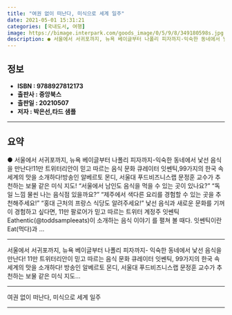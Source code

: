 ```yaml
---
title: "여권 없이 떠난다, 미식으로 세계 일주"
date: 2021-05-01 15:31:21
categories: [국내도서, 여행]
image: https://bimage.interpark.com/goods_image/0/5/9/8/349180598s.jpg
description: ● 서울에서 서귀포까지, 뉴욕 베이글부터 나폴리 피자까지-익숙한 동네에서 낯선 음식을 만난다!11만 트위터리안이 믿고 따르는 음식 문화 큐레이터 잇쎈틱,99가지의 한국 속 세계의 맛을 소개하다!방송인 알베르토 몬디, 서울대 푸드비즈니스랩 문정훈 교수가 추천하는 보물 같은 미식 지도!
---
```


## **정보**

- **ISBN : 9788927812173**
- **출판사 : 중앙북스**
- **출판일 : 20210507**
- **저자 : 박은선,타드 샘플**

------



## **요약**

●  서울에서 서귀포까지, 뉴욕 베이글부터 나폴리 피자까지-익숙한 동네에서 낯선 음식을 만난다!11만 트위터리안이 믿고 따르는 음식 문화 큐레이터 잇쎈틱,99가지의 한국 속 세계의 맛을 소개하다!방송인 알베르토 몬디, 서울대 푸드비즈니스랩 문정훈 교수가 추천하는 보물 같은 미식 지도! “서울에서 남인도 음식을 먹을 수 있는 곳이 있나요?” “독일 느낌 물씬 나는 음식점 있을까요?” “제주에서 색다른 요리를 경험할 수 있는 곳을 추천해주세요!” “홍대 근처의 프랑스 식당도 알려주세요!” 낯선 음식과 새로운 문화를 기꺼이 경험하고 싶다면, 11만 팔로어가 믿고 따르는 트위터 계정주 잇쎈틱Eathentic(@toddsampleeats)이 소개하는 음식 이야기 를 펼쳐 볼 때다. 잇쎈틱이란 Eat(먹다)과 ...

------

서울에서 서귀포까지, 뉴욕 베이글부터 나폴리 피자까지-
익숙한 동네에서 낯선 음식을 만난다!
11만 트위터리안이 믿고 따르는 음식 문화 큐레이터 잇쎈틱,
99가지의 한국 속 세계의 맛을 소개하다!
방송인 알베르토 몬디, 서울대 푸드비즈니스랩 문정훈 교수가 추천하는 보물 같은 미식 지도... 

------


여권 없이 떠난다, 미식으로 세계 일주 

------


